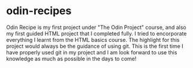 # odin-recipes
Odin Recipe is my first project under "The Odin Project" course, and also my first guided HTML project that I completed fully. 
I tried to encorporate everything I learnt from the HTML basics course. 
The highlight for this project would always be the guidance of using git. This is the first time I have properly used git in my project and I am look forward to use this knowledge as much as possible in the days to come!